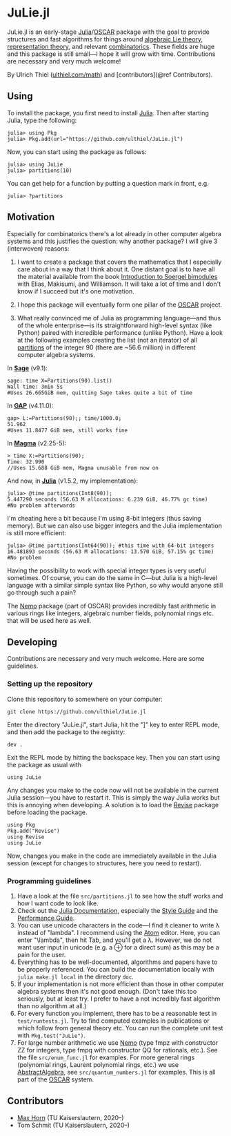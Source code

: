 # JuLie.jl

JuLie.jl is an early-stage [Julia](https://julialang.org)/[OSCAR](https://oscar.computeralgebra.de) package with the goal to provide structures and fast algorithms for things around [algebraic Lie theory](https://en.wikipedia.org/wiki/Lie_theory), [representation theory](https://en.wikipedia.org/wiki/Representation_theory), and relevant [combinatorics](https://en.wikipedia.org/wiki/Combinatorics). These fields are huge and this package is still small—I hope it will grow with time. Contributions are necessary and very much welcome!

By Ulrich Thiel ([ulthiel.com/math](https://ulthiel.com/math)) and [contributors](@ref Contributors).

## Using

To install the package, you first need to install [Julia](https://julialang.org). Then after starting Julia, type the following:

```julia-repl
julia> using Pkg
julia> Pkg.add(url="https://github.com/ulthiel/JuLie.jl")
```

Now, you can start using the package as follows:

```julia-repl
julia> using JuLie
julia> partitions(10)
```

You can get help for a function by putting a question mark in front, e.g.

```julia-repl
julia> ?partitions
```

## Motivation

Especially for combinatorics there's a lot already in other computer algebra systems and this justifies the question: why another package? I will give 3 (interwoven) reasons:

1. I want to create a package that covers the mathematics that I especially care about in a way that I think about it. One distant goal is to have all the material available from the book [Introduction to Soergel bimodules](https://www.springer.com/gp/book/9783030488253) with Elias, Makisumi, and Williamson. It will take a lot of time and I don't know if I succeed but it's one motivation.

2. I hope this package will eventually form one pillar of the [OSCAR](https://oscar.computeralgebra.de) project.

3. What really convinced me of Julia as programming language—and thus of the whole enterprise—is its straightforward high-level syntax (like Python) paired with incredible performance (unlike Python). Have a look at the following examples creating the list (not an iterator) of all [partitions](https://en.wikipedia.org/wiki/Partition_(number_theory)) of the integer 90 (there are ~56.6 million) in different computer algebra systems.

In **[Sage](https://www.sagemath.org)** (v9.1):

```
sage: time X=Partitions(90).list()
Wall time: 3min 5s
#Uses 26.665GiB mem, quitting Sage takes quite a bit of time
```

In **[GAP](https://www.gap-system.org)** (v4.11.0):

```
gap> L:=Partitions(90);; time/1000.0;
51.962
#Uses 11.8477 GiB mem, still works fine
```

In **[Magma](http://magma.maths.usyd.edu.au/magma/)** (v2.25-5):

```
> time X:=Partitions(90);
Time: 32.990
//Uses 15.688 GiB mem, Magma unusable from now on
```

And now, in **[Julia](https://julialang.org)** (v1.5.2, my implementation):

```
julia> @time partitions(Int8(90));
5.447290 seconds (56.63 M allocations: 6.239 GiB, 46.77% gc time)
#No problem afterwards
```

I'm cheating here a bit because I'm using 8-bit integers (thus saving memory). But we can also use bigger integers and the Julia implementation is still more efficient:

```
julia> @time partitions(Int64(90)); #this time with 64-bit integers
16.481893 seconds (56.63 M allocations: 13.570 GiB, 57.15% gc time)
#No problem
```

Having the possibility to work with special integer types is very useful sometimes. Of course, you can do the same in C—but Julia is a high-level language with a similar simple syntax like Python, so why would anyone still go through such a pain?

The [Nemo](http://nemocas.github.io/Nemo.jl/latest/) package (part of OSCAR) provides incredibly fast arithmetic in various rings like integers, algebraic number fields, polynomial rings etc. that will be used here as well.

## Developing

Contributions are necessary and very much welcome. Here are some guidelines.

### Setting up the repository

Clone this repository to somewhere on your computer:

```
git clone https://github.com/ulthiel/JuLie.jl
```

Enter the directory "JuLie.jl", start Julia, hit the "]" key to enter REPL mode, and then add the package to the registry:

```
dev .
```

Exit the REPL mode by hitting the backspace key. Then you can start using the package as usual with

```
using JuLie
```

Any changes you make to the code now will not be available in the current Julia session—you have to restart it. This is simply the way Julia works but this is annoying when developing. A solution is to load the [Revise](https://timholy.github.io/Revise.jl/v0.6/) package before loading the package.

```
using Pkg
Pkg.add("Revise")
using Revise
using JuLie
```

Now, changes you make in the code are immediately available in the Julia session (except for changes to structures, here you need to restart).

### Programming guidelines

1. Have a look at the file ```src/partitions.jl``` to see how the stuff works and how I want code to look like.
2. Check out the [Julia Documentation](https://docs.julialang.org/en/v1/), especially the [Style Guide](https://docs.julialang.org/en/v1/manual/style-guide/) and the [Performance Guide](https://docs.julialang.org/en/v1/manual/performance-tips/).
2. You can use unicode characters in the code—I find it cleaner to write λ instead of "lambda". I recommend using the [Atom](https://atom.io) editor. Here, you can enter "\lambda", then hit Tab, and you'll get a λ. However, we do not want user input in unicode (e.g. a ⊕ for a direct sum) as this may be a pain for the user.
3. Everything has to be well-documented, algorithms and papers have to be properly referenced. You can build the documentation locally with ```julia make.jl local``` in the directory ```doc```.
4. If your implementation is not more efficient than those in other computer algebra systems then it's not good enough. (Don't take this too seriously, but at least try. I prefer to have a not incredibly fast algorithm than no algorithm at all.)
5. For every function you implement, there has to be a reasonable test in ```test/runtests.jl```. Try to find computed examples in publications or which follow from general theory etc. You can run the complete unit test with ```Pkg.test("JuLie")```.
6. For large number arithmetic we use [Nemo](https://github.com/Nemocas/Nemo.jl) (type fmpz with constructor ZZ for integers, type fmpq with constructor QQ for rationals, etc.). See the file ```src/enum_func.jl``` for examples. For more general rings (polynomial rings, Laurent polynomial rings, etc.) we use [AbstractAlgebra](https://github.com/Nemocas/AbstractAlgebra.jl), see ```src/quantum_numbers.jl``` for examples. This is all part of the [OSCAR](https://oscar.computeralgebra.de) system.


## Contributors

* [Max Horn](https://www.quendi.de/en/math) (TU Kaiserslautern, 2020–)
* Tom Schmit (TU Kaiserslautern, 2020–)
